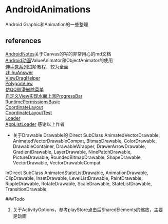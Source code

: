 # AndroidAnimations
Android Graphic和Animation的一些整理


## references 
[AndroidNotes](https://github.com/GcsSloop/AndroidNote)关于Canvas的写的非常用心的md文档<br/>
[Android动画](http://blog.csdn.net/yegongheng/article/details/38435553)ValueAnimator和ObjectAnimator的使用<br/>
[伸手党系列](http://www.jianshu.com/p/13e975622b57)进阶教程，较为全面<br/>
[zhihuAnswer](https://github.com/mutexliu/ZhihuAnswer)<br/>
[ViewDragHelper](https://github.com/flavienlaurent/flavienlaurent.com)<br/>
[PolygonView](https://github.com/jiangzehui/polygonsview)<br/>
[仿QQ侧滑删除菜单](https://github.com/fanrunqi/SwipeLayout)<br/>
[自定义View实现水面上涨ProgressBar](https://github.com/sheng-xiaoya/360FloatWindow)<br/>
[RuntimePermissionsBasic](https://github.com/googlesamples/android-RuntimePermissionsBasic)<br/>
[CoordinateLayout](http://saulmm.github.io/mastering-coordinator)<br/>
[CoordinateLayoutTest](http://www.wangchenlong.org/2016/03/22/1603/228-coordinator-layout-first/)<br/>
[Loader](https://medium.com/google-developers/making-loading-data-on-android-lifecycle-aware-897e12760832#.y6t5axsfw)<br/>
[AppListLoader](https://github.com/alexjlockwood/adp-applistloader)
感谢以上作者

- 关于Drawable
Drawable的 Direct SubClass
AnimatedVectorDrawable, AnimatedVectorDrawableCompat, BitmapDrawable, ColorDrawable,
DrawableContainer, DrawableWrapper, DrawerArrowDrawable, GradientDrawable, LayerDrawable,
 NinePatchDrawable, PictureDrawable, RoundedBitmapDrawable, ShapeDrawable, VectorDrawable, VectorDrawableCompat

InDirect SubClass
AnimatedStateListDrawable, AnimationDrawable, ClipDrawable, InsetDrawable,
LevelListDrawable, PaintDrawable, RippleDrawable, RotateDrawable, ScaleDrawable, StateListDrawable, TransitionDrawable


###Todo
1. 关于ActivityOptions，参考playStore点击后SharedElements的缩放，主要是动画

~~~~
